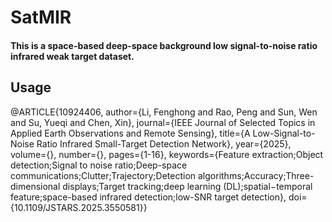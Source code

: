 # SatMIR
#### This is a space-based deep-space background low signal-to-noise ratio infrared weak target dataset.
## Usage
@ARTICLE{10924406,
  author={Li, Fenghong and Rao, Peng and Sun, Wen and Su, Yueqi and Chen, Xin},
  journal={IEEE Journal of Selected Topics in Applied Earth Observations and Remote Sensing}, 
  title={A Low-Signal-to-Noise Ratio Infrared Small-Target Detection Network}, 
  year={2025},
  volume={},
  number={},
  pages={1-16},
  keywords={Feature extraction;Object detection;Signal to noise ratio;Deep-space communications;Clutter;Trajectory;Detection algorithms;Accuracy;Three-dimensional displays;Target tracking;deep learning (DL);spatial−temporal feature;space-based infrared detection;low-SNR target detection},
  doi={10.1109/JSTARS.2025.3550581}}
